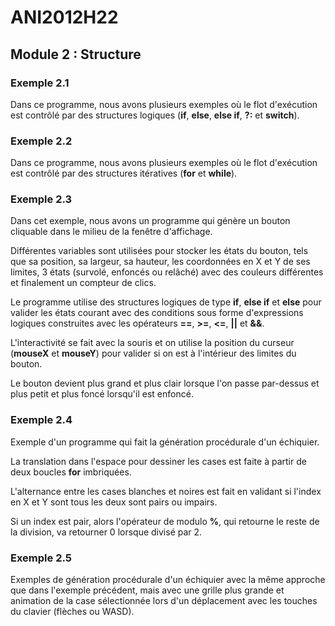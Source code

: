 # ANI2012H22

## Module 2 : Structure

### Exemple 2.1

Dans ce programme, nous avons plusieurs exemples où le flot d'exécution est contrôlé par des structures logiques (**if**, **else**, **else if**, **?:** et **switch**).

### Exemple 2.2

Dans ce programme, nous avons plusieurs exemples où le flot d'exécution est contrôlé par des structures itératives (**for** et **while**).

### Exemple 2.3

Dans cet exemple, nous avons un programme qui génère un bouton cliquable dans le milieu de la fenêtre d'affichage.

Différentes variables sont utilisées pour stocker les états du bouton, tels que sa position, sa largeur, sa hauteur, les coordonnées en X et Y de ses limites, 3 états (survolé, enfoncés ou relâché) avec des couleurs différentes et finalement un compteur de clics.

Le programme utilise des structures logiques de type **if**, **else if** et **else** pour valider les états courant avec des conditions sous forme d'expressions logiques construites avec les opérateurs **==**, **>=**, **<=**, **||** et **&&**.

L'interactivité se fait avec la souris et on utilise la position du curseur (**mouseX** et **mouseY**) pour valider si on est à l'intérieur des limites du bouton.

Le bouton devient plus grand et plus clair lorsque l'on passe par-dessus et plus petit et plus foncé lorsqu'il est enfoncé.

### Exemple 2.4

Exemple d'un programme qui fait la génération procédurale d'un échiquier.

La translation dans l'espace pour dessiner les cases est faite à partir de deux boucles **for** imbriquées.

L'alternance entre les cases blanches et noires est fait en validant si l'index en X et Y sont tous les deux sont pairs ou impairs.

Si un index est pair, alors l'opérateur de modulo **%**, qui retourne le reste de la division, va retourner 0 lorsque divisé par 2.

### Exemple 2.5

Exemples de génération procédurale d'un échiquier avec la même approche que dans l'exemple précédent, mais avec une grille plus grande et animation de la case sélectionnée lors d'un déplacement avec les touches du clavier (flèches ou WASD).
